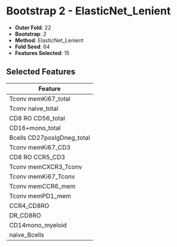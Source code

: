 # Bootstrap 2 - ElasticNet_Lenient

- **Outer Fold**: 22
- **Bootstrap**: 2
- **Method**: ElasticNet_Lenient
- **Fold Seed**: 64
- **Features Selected**: 15

## Selected Features

| Feature |
|---------|
| Tconv memKi67_total |
| Tconv naive_total |
| CD8 RO CD56_total |
| CD16+mono_total |
| Bcells CD27posIgDneg_total |
| Tconv memKi67_CD3 |
| CD8 RO CCR5_CD3 |
| Tconv memCXCR3_Tconv |
| Tconv memKi67_Tconv |
| Tconv memCCR6_mem |
| Tconv memPD1_mem |
| CCR4_CD8RO |
| DR_CD8RO |
| CD14mono_myeloid |
| naive_Bcells |
